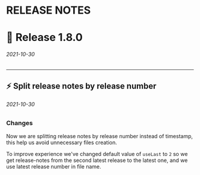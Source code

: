 # RELEASE NOTES

# :rocket: Release 1.8.0 
###### 2021-10-30

---

## :zap: Split release notes by release number 
###### 2021-10-30

### Changes
<!-- Specify changes you've done in your PR, be as specific as you can! :) -->

Now we are splitting release notes by release number instead of timestamp, this help us avoid unnecessary files creation.

To improve experience we've changed default value of `useLast` to `2` so we get release-notes from the second latest release to the latest one, and we use latest release number in file name.

